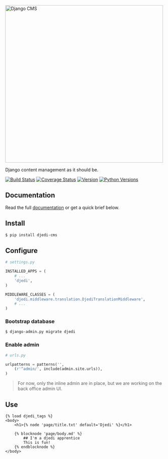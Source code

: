<img alt="Django CMS" src="https://rawgit.com/5monkeys/djedi-cms/master/docs/_static/djedi-landscape.svg" width="500"/>

Django content management as it should be.

[![Build Status](https://travis-ci.org/5monkeys/djedi-cms.svg?branch=master)](https://travis-ci.org/5monkeys/djedi-cms)
[![Coverage Status](https://coveralls.io/repos/5monkeys/djedi-cms/badge.svg?branch=master&service=github)](https://coveralls.io/github/5monkeys/djedi-cms?branch=master)
[![Version](https://img.shields.io/pypi/v/djedi-cms.svg)](https://pypi.python.org/pypi/djedi-cms/)
[![Python Versions](https://img.shields.io/pypi/pyversions/djedi-cms.svg)](https://pypi.python.org/pypi/djedi-cms/)


## Documentation

Read the full [documentation][docs] or get a quick brief below.


## Install

```sh
$ pip install djedi-cms
```

## Configure

```python
# settings.py

INSTALLED_APPS = (
    # ...
    'djedi',
)

MIDDLEWARE_CLASSES = (
    'djedi.middleware.translation.DjediTranslationMiddleware',
    # ...
)
```

### Bootstrap database

```sh
$ django-admin.py migrate djedi
```

### Enable admin

```python
# urls.py

urlpatterns = patterns('',
    (r'^admin/', include(admin.site.urls)),
)
```

> For now, only the inline admin are in place, but we are working on the back office admin UI.


## Use

```django
{% load djedi_tags %}
<body>
    <h1>{% node 'page/title.txt' default='Djedi' %}</h1>

    {% blocknode 'page/body.md' %}
        ## I'm a djedi apprentice
        This is fun!
    {% endblocknode %}
</body>
```

[docs]: http://5monkeys.github.io/djedi-cms/
[content-io]: https://github.com/5monkeys/content-io/
